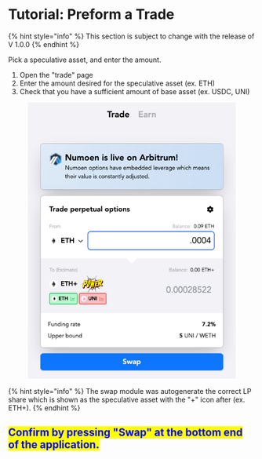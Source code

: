 # Tutorial: Preform a Trade

{% hint style="info" %}
This section is subject to change with the release of V 1.0.0
{% endhint %}

Pick a speculative asset, and enter the amount.&#x20;

1. Open the "trade" page
2. Enter the amount desired for the speculative asset (ex. ETH)
3. Check that you have a sufficient amount of base asset (ex. USDC, UNI)

<figure><img src="../.gitbook/assets/Screen Shot 2022-11-30 at 2.11.01 PM (1) (2).png" alt=""><figcaption></figcaption></figure>

{% hint style="info" %}
The swap module was autogenerate the correct LP share which is shown as the speculative asset with the "+" icon after (ex. ETH+).
{% endhint %}

## <mark style="color:blue;">Confirm by pressing "Swap" at the bottom end of the application.</mark>
